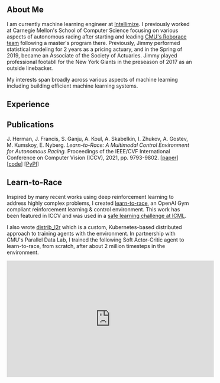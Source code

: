 ## About Me


I am currently machine learning engineer at [Intellimize](https://www.intellimize.com/). I previously worked at Carnegie Mellon's School of Computer Science focusing on various aspects of autonomous racing after starting and leading [CMU's Roborace team](https://www.cmu.edu/news/stories/archives/2020/july/roborace.html) following a master's program there. Previously, Jimmy performed statistical modeling for 2 years as a pricing actuary, and in the Spring of 2019, became an Associate of the Society of Actuaries. Jimmy played professional footabll for the New York Giants in the preseason of 2017 as an outside linebacker.

My interests span broadly across various aspects of machine learning including building efficient machine learning systems.


## Experience


## Publications

J. Herman, J. Francis, S. Ganju, A. Koul, A. Skabelkin, I. Zhukov, A. Gostev, M. Kumskoy, E. Nyberg. *Learn-to-Race: A Multimodal Control Environment for Autonomous Racing.* Proceedings of the IEEE/CVF International Conference on Computer Vision (ICCV), 2021, pp. 9793-9802. \[[paper](https://openaccess.thecvf.com/content/ICCV2021/html/Herman_Learn-To-Race_A_Multimodal_Control_Environment_for_Autonomous_Racing_ICCV_2021_paper.html)\] \[[code](https://github.com/learn-to-race/l2r)\] \[[PyPI](https://pypi.org/project/l2r/)\]


## Learn-to-Race

Inspired by many recent works using deep reinforcement learning to address highly complex problems, I created [learn-to-race](https://github.com/learn-to-race/l2r), an  OpenAI Gym compliant reinforcement learning & control environment. This work has been featured in ICCV and was used in a [safe learning challenge at ICML](https://learn-to-race.org/workshop-sl4ad-icml2022/).

I also wrote [distrib_l2r](https://github.com/hermgerm29/distrib_l2r) which is a custom, Kubernetes-based distributed approach to training agents with the environment. In partnership with CMU's Parallel Data Lab, I trained the following Soft Actor-Critic agent to learn-to-race, from scratch, after about 2 million timesteps in the environment.

<iframe width="560" height="315" src="https://www.youtube.com/embed/a-RYPr6Wla4" title="Learning to Race using Reinforcement Learning (teaser)" frameborder="0" allow="accelerometer; autoplay; clipboard-write; encrypted-media; gyroscope; picture-in-picture" allowfullscreen></iframe><br>
